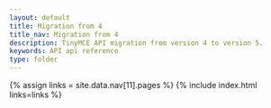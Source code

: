```yaml
---
layout: default
title: Migration from 4
title_nav: Migration from 4
description: TinyMCE API migration from version 4 to version 5.
keywords: API api reference
type: folder
---
```


{% assign links = site.data.nav[11].pages %}
{% include index.html links=links %}
